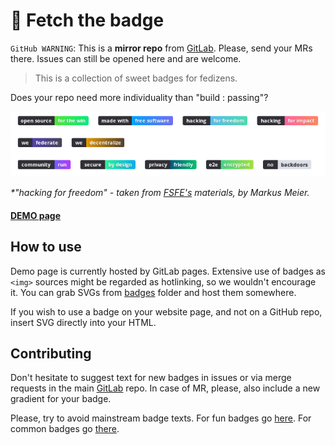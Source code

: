 
# :flags: Fetch the badge

`GitHub WARNING`: This is a __mirror repo__ from [GitLab](https://gitlab.com/distributopia/fetch-the-badge). Please, send your MRs there. Issues can still be opened here and are welcome.

> This is a collection of sweet badges for fedizens.

Does your repo need more individuality than "build : passing"?

![preview screen](badges.jpg?raw=true)

_*"hacking for freedom" - taken from [FSFE's](https://fsfe.org/contribute/spreadtheword#how-to-order) materials, by Markus Meier._

#### [DEMO page](https://distributopia.gitlab.io/fetch-the-badge)

## How to use

Demo page is currently hosted by GitLab pages. Extensive use of badges as `<img>` sources might be regarded as hotlinking, so we wouldn't encourage it. You can grab SVGs from [badges](/public/badges) folder and host them somewhere.

If you wish to use a badge on your website page, and not on a GitHub repo, insert SVG directly into your HTML.

## Contributing

Don't hesitate to suggest text for new badges in issues or via merge requests in the main [GitLab](https://gitlab.com/distributopia/fetch-the-badge) repo. In case of MR, please, also include a new gradient for your badge.

Please, try to avoid mainstream badge texts. For fun badges go [here](https://forthebadge.com). For common badges go [there](https://shields.io).
